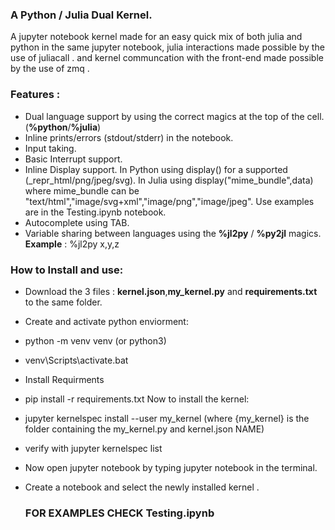 ### A Python / Julia Dual Kernel.
A jupyter notebook kernel made for an easy quick mix of both julia and python in the same jupyter notebook, julia interactions made possible by the use of juliacall . and kernel communcation with the front-end made possible by the use of zmq .

### Features :
- Dual language support by using the correct magics at the top of the cell. (**%python**/**%julia**)
- Inline prints/errors (stdout/stderr) in the notebook.
- Input taking.
- Basic Interrupt support.
- Inline Display support.
In Python using display() for a supported (_repr_html/png/jpeg/svg).
In Julia using display("mime_bundle",data) where mime_bundle can be "text/html","image/svg+xml","image/png","image/jpeg".
Use examples are in the Testing.ipynb notebook.
- Autocomplete using TAB.
- Variable sharing between languages using the **%jl2py** / **%py2jl** magics.
**Example** : %jl2py x,y,z

### How to Install and use:
- Download the 3 files : **kernel.json**,**my_kernel.py** and **requirements.txt** to the same folder.
- Create and activate python enviorment:
- python -m venv venv (or python3)
- venv\Scripts\activate.bat
- Install Requirments
- pip install -r requirements.txt
Now to install the kernel:
- jupyter kernelspec install --user my_kernel (where {my_kernel} is the folder containing the my_kernel.py and kernel.json NAME)
- verify with jupyter kernelspec list
- Now open jupyter notebook by typing jupyter notebook in the terminal.
- Create a notebook and select the newly installed kernel .

  ### FOR EXAMPLES CHECK Testing.ipynb
